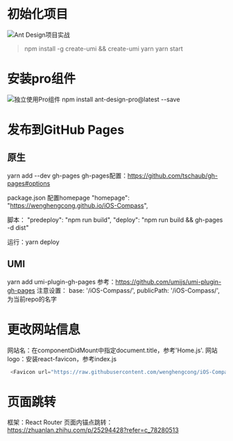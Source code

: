 
# 初始化项目
![Ant Design项目实战](https://ant.design/docs/react/practical-projects-cn)

> npm install -g create-umi && create-umi
> yarn
> yarn start

# 安装pro组件
![独立使用Pro组件](https://pro.ant.design/docs/use-components-alone-cn)
npm install ant-design-pro@latest --save


# 发布到GitHub Pages

## 原生
yarn add --dev gh-pages
gh-pages配置：https://github.com/tschaub/gh-pages#options

package.json 配置homepage
  "homepage": "https://wenghengcong.github.io/iOS-Compass",
  
  脚本：
   "predeploy": "npm run build",
    "deploy": "npm run build &&  gh-pages -d dist"
  
  
  运行：yarn deploy
## UMI
yarn add umi-plugin-gh-pages
参考：https://github.com/umijs/umi-plugin-gh-pages
注意设置：
  base: '/iOS-Compass/',
  publicPath: '/iOS-Compass/',
为当前repo的名字
  
  
# 更改网站信息
网站名：在componentDidMount中指定document.title，参考'Home.js'.
网站logo：安装react-favicon，参考index.js
```js
 <Favicon url="https://raw.githubusercontent.com/wenghengcong/iOS-Compass/master/images/logo.png" />
``` 
 
# 页面跳转
  框架：React Router 
  页面内锚点跳转：https://zhuanlan.zhihu.com/p/25294428?refer=c_78280513

